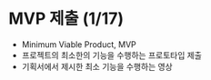 
# **MVP 제출 (1/17)**
- Minimum Viable Product, MVP
- 프로젝트의 최소한의 기능을 수행하는 프로토타입 제출
- 기획서에서 제시한 최소 기능을 수행하는 영상
